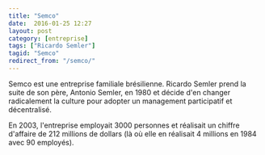 ```yaml
---
title: "Semco"
date:  2016-01-25 12:27
layout: post
category: [entreprise]
tags: ["Ricardo Semler"]
tagid: "Semco"
redirect_from: "/semco/"
---
```


Semco est une entreprise familiale brésilienne. Ricardo Semler prend la suite de son père, Antonio Semler, en 1980 et décide d'en changer radicalement la culture pour adopter un management participatif et décentralisé.

En 2003, l'entreprise employait 3000 personnes et réalisait un chiffre d'affaire de 212 millions de dollars (là où elle en réalisait 4 millions en 1984 avec 90 employés).
